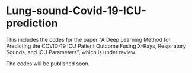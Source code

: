 # Lung-sound-Covid-19-ICU-prediction
This includes the codes for the paper "A Deep Learning Method for Predicting the COVID-19 ICU Patient Outcome Fusing X-Rays, Respiratory Sounds, and ICU Parameters", which is under review.


The codes will be published soon. 
